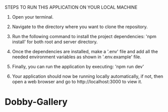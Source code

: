 STEPS TO RUN THIS APPLICATION ON YOUR LOCAL MACHINE

1. Open your terminal.

2. Navigate to the directory where you want to clone the repository.

3. Run the following command to install the project dependencies: 'npm install' for both root and server directory.

4. Once the dependencies are installed, make a '.env' file and add all the needed environment variables as shown in '.env.example' file.

5. Finally, you can run the application by executing: 'npm run dev'

6. Your application should now be running locally automatically, if not, then open a web browser and go to http://localhost:3000 to view it.
# Dobby-Gallery
